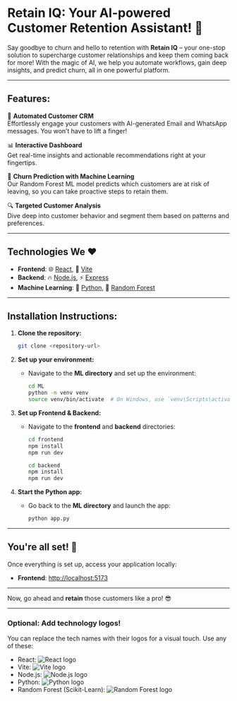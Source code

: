 # **Retain IQ: Your AI-powered Customer Retention Assistant! 🚀**

Say goodbye to churn and hello to retention with **Retain IQ** – your one-stop solution to supercharge customer relationships and keep them coming back for more! With the magic of AI, we help you automate workflows, gain deep insights, and predict churn, all in one powerful platform.

---

## **Features:**

🎯 **Automated Customer CRM**  
Effortlessly engage your customers with AI-generated Email and WhatsApp messages. You won’t have to lift a finger!

📊 **Interactive Dashboard**  
Get real-time insights and actionable recommendations right at your fingertips.

🤖 **Churn Prediction with Machine Learning**  
Our Random Forest ML model predicts which customers are at risk of leaving, so you can take proactive steps to retain them.

🔍 **Targeted Customer Analysis**  
Dive deep into customer behavior and segment them based on patterns and preferences.

---

## **Technologies We ❤️**

- **Frontend**: 🌐 [React](https://reactjs.org/), 🚀 [Vite](https://vitejs.dev/)
- **Backend**: 🔥 [Node.js](https://nodejs.org/), ⚡ [Express](https://expressjs.com/)
- **Machine Learning**: 🤖 [Python](https://www.python.org/), 🧠 [Random Forest](https://scikit-learn.org/stable/modules/generated/sklearn.ensemble.RandomForestClassifier.html)

---

## **Installation Instructions:**

1. **Clone the repository:**
   ```bash
   git clone <repository-url>
   ```

2. **Set up your environment:**
   - Navigate to the **ML directory** and set up the environment:
     ```bash
     cd ML
     python -m venv venv
     source venv/bin/activate  # On Windows, use `venv\Scripts\activate`
     ```

3. **Set up Frontend & Backend:**
   - Navigate to the **frontend** and **backend** directories:
     ```bash
     cd frontend
     npm install
     npm run dev
     
     cd backend
     npm install
     npm run dev
     ```

4. **Start the Python app:**
   - Go back to the **ML directory** and launch the app:
     ```bash
     python app.py
     ```

---

## **You're all set!** 🎉

Once everything is set up, access your application locally:

- **Frontend**: [http://localhost:5173](http://localhost:5173)

---

Now, go ahead and **retain** those customers like a pro! 😎

---

### Optional: Add technology logos!

You can replace the tech names with their logos for a visual touch. Use any of these:

- React: ![React logo](https://upload.wikimedia.org/wikipedia/commons/a/a7/React-icon.svg)
- Vite: ![Vite logo](https://vitejs.dev/logo.svg)
- Node.js: ![Node.js logo](https://upload.wikimedia.org/wikipedia/commons/6/64/Node.js_logo_2015.svg)
- Python: ![Python logo](https://upload.wikimedia.org/wikipedia/commons/c/c3/Python-logo-notext.svg)
- Random Forest (Scikit-Learn): ![Random Forest logo](https://upload.wikimedia.org/wikipedia/commons/0/0a/Scikit-learn_logo_small.svg)
